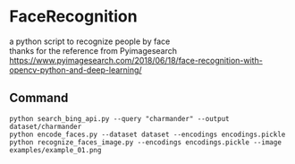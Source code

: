 # FaceRecognition
a python script to recognize people by face  
thanks for the reference from Pyimagesearch  
https://www.pyimagesearch.com/2018/06/18/face-recognition-with-opencv-python-and-deep-learning/  

## Command
`python search_bing_api.py --query "charmander" --output dataset/charmander`  
`python encode_faces.py --dataset dataset --encodings encodings.pickle`  
`python recognize_faces_image.py --encodings encodings.pickle --image examples/example_01.png`  

